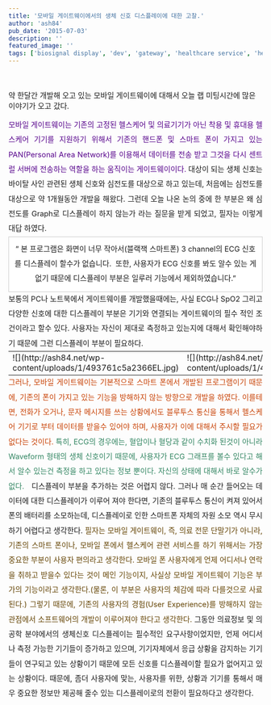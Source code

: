 ```yaml
---
title: '모바일 게이트웨이에서의 생체 신호 디스플레이에 대한 고찰.'
author: 'ash84'
pub_date: '2015-07-03'
description: ''
featured_image: ''
tags: ['biosignal display', 'dev', 'gateway', 'healthcare service', 'healthcare system', 'measure biosignal', 'mobile gateway', '게이트웨이이', '모바일 게이트웨이', '생체신호 디스플레이', '생체신호 측정', '헬스케어 서비스']
---
```



<span style="font-size: 11pt;"></span>  
<span style="font-size: 11pt;">  
 약 한달간 개발해 오고 있는 모바일 게이트웨이에 대해서 오늘 랩 미팅시간에 많은 이야기가 오고 갔다. </span>  
<span style="font-size: 11pt;"></span>

<div style="text-align: justify; line-height: 2;"><span style="font-size: 11pt;">  
</span><font color="#57048c"><span style="font-size: 11pt;">모바일 게이트웨이는 기존의 고정된 헬스케어 및 의료기기가 아닌 착용 및 휴대용 헬스케어 기기를 지원하기 위해서 기존의 핸드폰 및 스마트 폰이 가지고 있는 PAN(Personal Area Network)를 이용해서 데이터를 전송 받고 그것을 다시 센트럴 서버에 전송하는 역할을 하는 움직이는 게이트웨이이다. </span></font>  
<span style="font-size: 11pt;">  
</span>  
<span style="font-size: 11pt;">대상이 되는 생체 신호는 바이탈 사인 관련된 생체 신호와 심전도를 대상으로 하고 있는데, 처음에는 심전도를 대상으로 약 1개월동안 개발을 해왔다. 그런데 오늘 나온 논의 중에 한 부분은 왜 심전도를 Graph로 디스플레이 하지 않는가 라는 질문을 받게 되었고, 필자는 이렇게 대답 하였다. </span>  
<span style="font-size: 11pt;">  
</span>  
<span style="font-size: 11pt;">  
</span><div class="txc-textbox" style="BORDER-RIGHT: #cbcbcb 1px solid; PADDING-RIGHT: 10px; BORDER-TOP: #cbcbcb 1px solid; PADDING-LEFT: 10px; PADDING-BOTTOM: 10px; BORDER-LEFT: #cbcbcb 1px solid; PADDING-TOP: 10px; BORDER-BOTTOM: #cbcbcb 1px solid; BACKGROUND-COLOR: #ffffff"><span style="font-size: 11pt;">  
</span><div style="TEXT-ALIGN: justify"><span style="font-size: 11pt;">  
</span></div><span style="font-size: 11pt;">  
</span>

<div style="TEXT-ALIGN: center"><span style="font-size: 11pt;">” 본 프로그램은 화면이 너무 작아서(블랙잭 스마트폰) 3 channel의 ECG 신호를 </span>  
<span style="font-size: 11pt;">  
 디스플레이 할수가 없습니다.  또한, 사용자가 ECG 신호를 봐도 알수 있는 게 없기 때문에 </span>  
<span style="font-size: 11pt;">  
 디스플레이 부분은 일루러 기능에서 제외하였습니다.”</span>  
<span style="font-size: 11pt;">  
</span></div><span style="font-size: 11pt;">  
</span>

</div></div><span style="font-size: 11pt;">  
</span>

<div style="text-align: justify; line-height: 2;"><span style="font-size: 11pt;">  
</span>  
<span style="font-size: 11pt;">보통의 PC나 노트북에서 게이트웨이를 개발했을때에는, 사실 ECG나 SpO2 그리고 다양한 신호에 대한 디스플레이 부분은 기기와 연결되는 게이트웨이의 필수 적인 조건이라고 할수 있다. 사용자는 자신이 제대로 측정하고 있는지에 대해서 확인해야하기 때문에 그런 디스플레이 부분이 필요하다. </span>  
<span style="font-size: 11pt;">  
</span></div><span style="font-size: 11pt;">  
</span>

<div style="text-align: center; line-height: 2;"><div class="imageblock dual" style="text-align: center;"><table border="0" cellpadding="0" cellspacing="5" style="margin: 0 auto;"><tbody><tr><td>![](http://ash84.net/wp-content/uploads/1/493761c5a2366EL.jpg)</td><td>![](http://ash84.net/wp-content/uploads/1/493ceb117ee309L.jpg)</td></tr></tbody></table></div><span style="font-size: 11pt;">  
</span>

</div><span style="font-size: 11pt;">  
</span>

<div style="text-align: justify; line-height: 2;"><span style="font-size: 11pt;">  
</span><font color="#c84205"><span style="font-size: 11pt;">그러나, 모바일 게이트웨이는 기본적으로 스마트 폰에서 개발된 프로그램이기 때문에, 기존의 폰이 가지고 있는 기능을 방해하지 않는 방향으로 개발을 하였다. 이를테면, 전화가 오거나, 문자 메시지를 쓰는 상황에서도 블루투스 통신을 통해서 헬스케어 기기로 부터 데이터를 받을수 있어야 하며, 사용자가 이에 대해서 주시할 필요가 없다는 것이다. </span>  
<span style="font-size: 11pt;">  
</span></font>  
<span style="font-size: 11pt;">  
</span><font color="#318561"><span style="font-size: 11pt;">특히, ECG의 경우에는, 혈압이나 혈당과 같이 수치화 된것이 아니라 Waveform 형태의 생체 신호이기 때문에, 사용자가 ECG 그래프를 볼수 있다고 해서 알수 있는건 측정을 하고 있다는 정보 뿐이다. 자신의 상태에 대해서 바로 알수가 없다.</span>  
<span style="font-size: 11pt;">  
</span></font><span style="font-size: 11pt;"> </span>  
<span style="font-size: 11pt;">  
 디스플레이 부분을 추가하는 것은 어렵지 않다. 그러나 매 순간 들어오는 데이터에 대한 디스플레이가 이루어 져야 한다면, 기존의 블루투스 통신이 켜져 있어서 폰의 배터리를 소모하는데, 디스플레이로 인한 스마트폰 자체의 자원 소모 역시 무시하기 어렵다고 생각한다. </span>  
<span style="font-size: 11pt;">  
</span>  
<font color="#654505"><span style="font-size: 11pt;">필자는 모바일 게이트웨이, 즉, 의료 전문 단말기가 아니라, 기존의 스마트 폰이나, 모바일 폰에서 헬스케어 관련 서비스를 하기 위해서는 가장 중요한 부분이 사용자 편의라고 생각한다. 모바일 폰 사용자에게 언제 어디서나 연락을 취하고 받을수 있다는 것이 메인 기능이지, 사실상 모바일 게이트웨이 기능은 부가의 기능이라고 생각한다.(물론, 이 부분은 사용자의 체감에 따라 다를것으로 사료된다.) 그렇기 때문에, 기존의 사용자의 경험(User Experience)를 방해하지 않는 관점에서 소프트웨어의 개발이 이루어져야 한다고 생각한다. </span>  
<span style="font-size: 11pt;">  
</span></font>  
<span style="font-size: 11pt;">  
 그동안 의료정보 및 의공학 분야에서의 생체신호 디스플레이는 필수적인 요구사항이었지만, 언제 어디서나 측정 가능한 기기들이 증가하고 있으며, 기기자체에서 응급 상황을 감지하는 기기들이 연구되고 있는 상황이기 때문에 모든 신호를 디스플레이할 필요가 없어지고 있는 상황이다. 때문에, 좀더 사용자에 맞는, 사용자를 위한, 상황과 기기를 통해서 매우 중요한 정보만 제공해 줄수 있는 디스플레이로의 전환이 필요하다고 생각한다. </span>  
<span style="font-size: 11pt;"></span><span style="font-size: 11pt;">  
</span></div>

